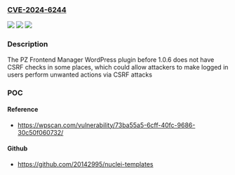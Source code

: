 ### [CVE-2024-6244](https://cve.mitre.org/cgi-bin/cvename.cgi?name=CVE-2024-6244)
![](https://img.shields.io/static/v1?label=Product&message=PZ%20Frontend%20Manager&color=blue)
![](https://img.shields.io/static/v1?label=Version&message=0%3C%201.0.6%20&color=brighgreen)
![](https://img.shields.io/static/v1?label=Vulnerability&message=CWE-352%20Cross-Site%20Request%20Forgery%20(CSRF)&color=brighgreen)

### Description

The PZ Frontend Manager WordPress plugin before 1.0.6 does not have CSRF checks in some places, which could allow attackers to make logged in users perform unwanted actions via CSRF attacks

### POC

#### Reference
- https://wpscan.com/vulnerability/73ba55a5-6cff-40fc-9686-30c50f060732/

#### Github
- https://github.com/20142995/nuclei-templates

